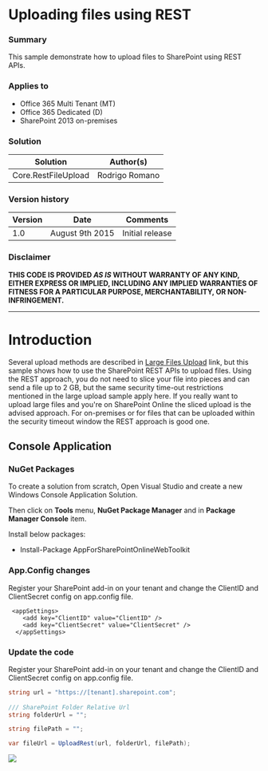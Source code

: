 # Uploading files using REST #

### Summary ###
This sample demonstrate how to upload files to SharePoint using REST APIs.

### Applies to ###
-  Office 365 Multi Tenant (MT)
-  Office 365 Dedicated (D)
-  SharePoint 2013 on-premises

### Solution ###
Solution | Author(s)
---------|----------
Core.RestFileUpload | Rodrigo Romano

### Version history ###
Version  | Date | Comments
---------| -----| --------
1.0  | August 9th 2015 | Initial release

### Disclaimer ###
**THIS CODE IS PROVIDED *AS IS* WITHOUT WARRANTY OF ANY KIND, EITHER EXPRESS OR IMPLIED, INCLUDING ANY IMPLIED WARRANTIES OF FITNESS FOR A PARTICULAR PURPOSE, MERCHANTABILITY, OR NON-INFRINGEMENT.**


----------
# Introduction #
Several upload methods are described in [Large Files Upload](https://github.com/OfficeDev/PnP/tree/dev/Samples/Core.LargeFileUpload) link, but this sample shows how to use the SharePoint REST APIs to upload files. Using the REST approach, you do not need to slice your file into pieces and can send a file up to 2 GB, but the same security time-out restrictions mentioned in the large upload sample apply here. If you really want to upload large files and you're on SharePoint Online the sliced upload is the advised approach. For on-premises or for files that can be uploaded within the security timeout window the REST approach is good one.

## Console Application

### NuGet Packages
To create a solution from scratch, Open Visual Studio and create a new Windows Console Application Solution.

Then click on **Tools** menu, **NuGet Package Manager** and in **Package Manager Console** item.

Install below packages:

- Install-Package AppForSharePointOnlineWebToolkit 

### **App.Config** changes
Register your SharePoint add-in on your tenant and change the ClientID and ClientSecret config on app.config file.
```
 <appSettings>
    <add key="ClientID" value="ClientID" />
    <add key="ClientSecret" value="ClientSecret" />
  </appSettings> 
```

### Update the code
Register your SharePoint add-in on your tenant and change the ClientID and ClientSecret config on app.config file.
```C#
string url = "https://[tenant].sharepoint.com";
			
/// SharePoint Folder Relative Url
string folderUrl = "";

string filePath = "";

var fileUrl = UploadRest(url, folderUrl, filePath);
```

<img src="https://telemetry.sharepointpnp.com/pnp/samples/Core.RestFileUpload" />